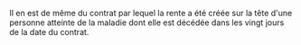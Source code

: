   
 Il en est de même du contrat par lequel la rente a été créée sur la tête d'une personne atteinte de la maladie dont elle est décédée dans les vingt jours de la date du contrat.  

  
